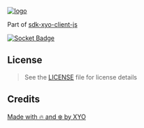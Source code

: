 [![logo][]](https://xyo.network)

Part of [sdk-xyo-client-js](https://www.npmjs.com/package/@xyo-network/sdk-xyo-client-js)

[![Socket Badge](https://socket.dev/api/badge/npm/package/@xyo-network/address)](https://socket.dev/npm/package/@xyo-network/address)

## License

> See the [LICENSE](LICENSE) file for license details

## Credits

[Made with 🔥 and ❄️ by XYO](https://xyo.network)

[logo]: https://cdn.xy.company/img/brand/XYO_full_colored.png